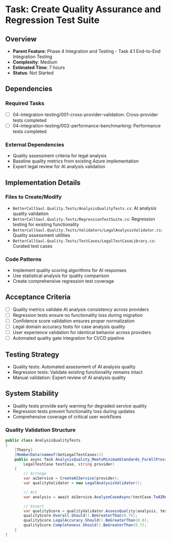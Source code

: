 # Task: Create Quality Assurance and Regression Test Suite

## Overview
- **Parent Feature**: Phase 4 Integration and Testing - Task 4.1 End-to-End Integration Testing
- **Complexity**: Medium
- **Estimated Time**: 7 hours
- **Status**: Not Started

## Dependencies
### Required Tasks
- [ ] 04-integration-testing/001-cross-provider-validation: Cross-provider tests completed
- [ ] 04-integration-testing/002-performance-benchmarking: Performance tests completed

### External Dependencies
- Quality assessment criteria for legal analysis
- Baseline quality metrics from existing Azure implementation
- Expert legal review for AI analysis validation

## Implementation Details
### Files to Create/Modify
- `BetterCallSaul.Quality.Tests/AnalysisQualityTests.cs`: AI analysis quality validation
- `BetterCallSaul.Quality.Tests/RegressionTestSuite.cs`: Regression testing for existing functionality
- `BetterCallSaul.Quality.Tests/Validators/LegalAnalysisValidator.cs`: Quality assessment utilities
- `BetterCallSaul.Quality.Tests/TestCases/LegalTestCaseLibrary.cs`: Curated test cases

### Code Patterns
- Implement quality scoring algorithms for AI responses
- Use statistical analysis for quality comparison
- Create comprehensive regression test coverage

## Acceptance Criteria
- [ ] Quality metrics validate AI analysis consistency across providers
- [ ] Regression tests ensure no functionality loss during migration
- [ ] Confidence score validation ensures proper normalization
- [ ] Legal domain accuracy tests for case analysis quality
- [ ] User experience validation for identical behavior across providers
- [ ] Automated quality gate integration for CI/CD pipeline

## Testing Strategy
- Quality tests: Automated assessment of AI analysis quality
- Regression tests: Validate existing functionality remains intact
- Manual validation: Expert review of AI analysis quality

## System Stability
- Quality tests provide early warning for degraded service quality
- Regression tests prevent functionality loss during updates
- Comprehensive coverage of critical user workflows

### Quality Validation Structure
```csharp
public class AnalysisQualityTests
{
    [Theory]
    [MemberData(nameof(GetLegalTestCases))]
    public async Task AnalysisQuality_MeetsMinimumStandards_ForAllProviders(
        LegalTestCase testCase, string provider)
    {
        // Arrange
        var aiService = CreateAIService(provider);
        var qualityValidator = new LegalAnalysisValidator();

        // Act
        var analysis = await aiService.AnalyzeCaseAsync(testCase.ToAIRequest());

        // Assert
        var qualityScore = qualityValidator.AssessQuality(analysis, testCase.ExpectedOutcome);
        qualityScore.Overall.Should().BeGreaterThan(0.75);
        qualityScore.LegalAccuracy.Should().BeGreaterThan(0.8);
        qualityScore.Completeness.Should().BeGreaterThan(0.7);
    }
}
```
